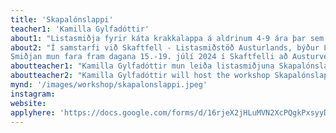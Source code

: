 ```yaml
---
title: 'Skapalónslappi'
teacher1: 'Kamilla Gylfadóttir'
about1: "Listasmiðja fyrir káta krakkalappa á aldrinum 4-9 ára þar sem form náttúrunnar verða skoðuð með nýjum augum og með þeim sköpum við saman prentverk sem verður að innsetningarlistaverki!"
about2: "Í samstarfi við Skaftfell - Listasmiðstöð Austurlands, býður LungA upp á vikulanga morgunsmiðju fyrir börn á aldrinum 4-9 ára. Smiðjan ber heitið Skapalónslappi og mun draga innblástur sinn úr nærumhverfi Seyðisfjarðar. Tilraunir verða gerðar með hin ótalmörgu form náttúrunnar og þeim umbreytt í skapalón sem nýtt verða til sköpunar prentverka með ýmsum aðferðum. Þáttakendur munu vinna að einstaklingsverkum sem og sameiginlegu listaverki sem frumsýnt verður á góðum stað á fjölskyldusvæði LungA laugardaginn 20.júlí. Leiðbeinandi smiðjunnar er Kamilla Gylfadóttir, fræðslufulltrúi Skaftfells.
Smiðjan mun fara fram dagana 15.-19. júlí 2024 í Skaftfelli að Austurvegi 42. Þátttakendur hittast í tvo tíma á dag, fimm daga vikunnar. Þátttökugjald er 15.000 kr. en innifalið í verðinu er þátttaka í smiðjunni, létt hressing og miði á tónleika LungA sem fer fram við Bláu kirkjuna laugardaginn 20.júlí. Náttúruskoðun, sólarprent, mynsturgerð, samsköpun, skrúðganga og skemmtileg samvera!"
aboutteacher1: "Kamilla Gylfadóttir mun leiða listasmiðjuna Skapalónslappi fyrir hönd Skaftfells. Síðustu ár hefur Kamilla unnið með börnum og unglingum í tengslum við ólík verkefni. Hún sá meðal annars um kennslu listfræðsluverkefnis Skaftfells, 'Skeyti til náttúrunnar,' árið 2021 í grunnskólum á Austurlandi. Hún tók svo við stöðu verkefnastjóra fræðsludeildar Skaftfells í júlí 2022. Kamilla er annar stofnenda Heimamyndasamsteypunnar sem staðið hefur að sýningu á íslenskum heimamyndum um allt land frá árinu 2020, meðal annars í samstarfi við Bíó Paradís, Skjaldborg og Herðubíó. Árið 2022 skipulagði hún og sá um kennslu Skjaldbökunnar, námskeiðis fyrir börn í heimildamyndagerð á vegum Skjaldborgar. Sem fræðslufulltrúi Skaftfells er hún hluti af stýrihópi BRAS Barnamenningarhátíðar á Austurlandi."
aboutteacher2: "Kamilla Gylfadóttir will host the workshop Skapalónslappi on behalf of Skaftfell Art Center. During recent  years, Kamilla has worked with children and youth through various projects. In 2021 she taught Skaftfell’s annual art education project in primary schools around the east of Iceland. In 2022 she joined Skaftfell officially as project manager of the education project and community outreach. She co-founded the Heimamyndasamsteypan (e. The Icelandic Home Movie Collective) in 2020 which has uncovered Icelandic home movies and hosted community events around the country, for example in collaboration with Bíó Paradís in Reykjavík, Skjaldborg in Patreksfjörður and Herðubíó in Seyðisfjörður. In 2022 she took part in planning and teaching Skjaldbakan, a documentary filmmaking workshop for youth. On behalf of Skaftfell, she is a part of the steering committee for BRAS – Children's Culture festival in east Iceland."
mynd: '/images/workshop/skapalonslappi.jpeg'
instagram:
website: 
applyhere: 'https://docs.google.com/forms/d/16rjeX2jHLuMVN2XcPQgkPxsyyDmqOpF29aAPqS5pCks/formrestricted'
---
```

